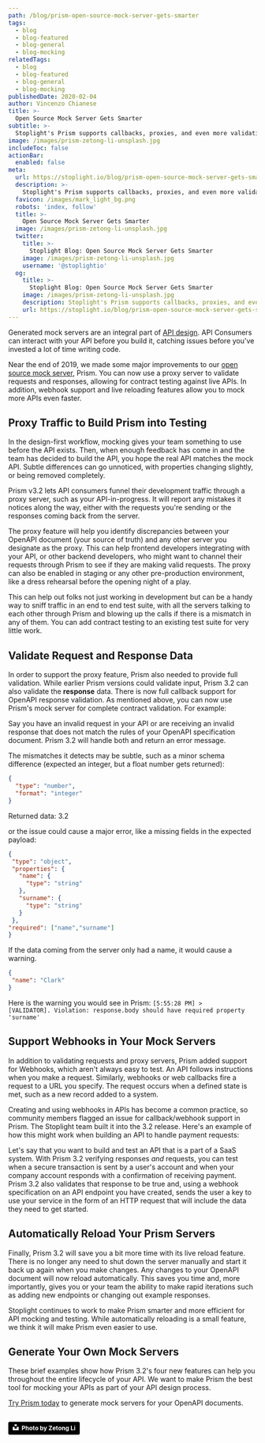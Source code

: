 ```yaml
---
path: /blog/prism-open-source-mock-server-gets-smarter
tags:
  - blog
  - blog-featured
  - blog-general
  - blog-mocking
relatedTags:
  - blog
  - blog-featured
  - blog-general
  - blog-mocking
publishedDate: 2020-02-04
author: Vincenzo Chianese
title: >-
  Open Source Mock Server Gets Smarter
subtitle: >-
  Stoplight's Prism supports callbacks, proxies, and even more validations.
image: /images/prism-zetong-li-unsplash.jpg
includeToc: false
actionBar:
  enabled: false
meta:
  url: https://stoplight.io/blog/prism-open-source-mock-server-gets-smarter
  description: >-
    Stoplight's Prism supports callbacks, proxies, and even more validations.
  favicon: /images/mark_light_bg.png
  robots: 'index, follow'
  title: >-
    Open Source Mock Server Gets Smarter
  image: /images/prism-zetong-li-unsplash.jpg
  twitter:
    title: >-
      Stoplight Blog: Open Source Mock Server Gets Smarter
    image: /images/prism-zetong-li-unsplash.jpg
    username: '@stoplightio'
  og:
    title: >-
      Stoplight Blog: Open Source Mock Server Gets Smarter
    image: /images/prism-zetong-li-unsplash.jpg
    description: Stoplight's Prism supports callbacks, proxies, and even more validations.
    url: https://stoplight.io/blog/prism-open-source-mock-server-gets-smarter
---
```


Generated mock servers are an integral part of [API design](https://stoplight.io/design/). API Consumers can interact with your API before you build it, catching issues before you've invested a lot of time writing code.

Near the end of 2019, we made some major improvements to our [open source mock server](https://stoplight.io/open-source/prism/), Prism. You can now use a proxy server to validate requests and responses, allowing for contract testing against live APIs. In addition, webhook support and live reloading features allow you to mock more APIs even faster.

## Proxy Traffic to Build Prism into Testing

In the design-first workflow, mocking gives your team something to use before the API exists. Then, when enough feedback has come in and the team has decided to build the API, you hope the real API matches the mock API. Subtle differences can go unnoticed, with properties changing slightly, or being removed completely.

Prism v3.2 lets API consumers funnel their development traffic through a proxy server, such as your API-in-progress. It will report any mistakes it notices along the way, either with the requests you're sending or the responses coming back from the server.

The proxy feature will help you identify discrepancies between your OpenAPI document (your source of truth) and any other server you designate as the proxy. This can help frontend developers integrating with your API, or other backend developers, who might want to channel their requests through Prism to see if they are making valid requests. The proxy can also be enabled in staging or any other pre-production environment, like a dress rehearsal before the opening night of a play.

This can help out folks not just working in development but can be a handy way to sniff traffic in an end to end test suite, with all the servers talking to each other through Prism and blowing up the calls if there is a mismatch in any of them. You can add contract testing to an existing test suite for very little work.

## Validate Request and Response Data

In order to support the proxy feature, Prism also needed to provide full validation. While earlier Prism versions could validate input, Prism 3.2 can also validate the **response** data. There is now full callback support for OpenAPI response validation. As mentioned above, you can now use Prism's mock server for complete contract validation. For example:

Say you have an invalid request in your API or are receiving an invalid response that does not match the rules of your OpenAPI specification document. Prism 3.2 will handle both and return an error message.

The mismatches it detects may be subtle, such as a minor schema difference (expected an integer, but a float number gets returned):

```json
{
  "type": "number",
  "format": "integer"
}
```

Returned data: 3.2

or the issue could cause a major error, like a missing fields in the expected payload:

```json
{
 "type": "object",
 "properties": {
   "name": {
     "type": "string"
   },
   "surname": {
     "type": "string"
   }
 },
"required": ["name","surname"]
}
```

If the data coming from the server only had a name, it would cause a warning.

```json
{
 "name": "Clark"
}
```

Here is the warning you would see in Prism:
`[5:55:28 PM] >     [VALIDATOR]. Violation: response.body should have required property 'surname'`

## Support Webhooks in Your Mock Servers

In addition to validating requests and proxy servers, Prism added support for Webhooks, which aren't always easy to test. An API follows instructions when you make a request. Similarly, webhooks or web callbacks fire a request to a URL you specify. The request occurs when a defined state is met, such as a new record added to a system.

Creating and using webhooks in APIs has become a common practice, so community members flagged an issue for callback/webhook support in Prism. The Stoplight team built it into the 3.2 release. Here's an example of how this might work when building an API to handle payment requests:

Let's say that you want to build and test an API that is a part of a SaaS system. With Prism 3.2 verifying responses *and* requests, you can test when a secure transaction is sent by a user's account and when your company account responds with a confirmation of receiving payment. Prism 3.2 also validates that response to be true and, using a webhook specification on an API endpoint you have created, sends the user a key to use your service in the form of an HTTP request that will include the data they need to get started.  

## Automatically Reload Your Prism Servers

Finally, Prism 3.2 will save you a bit more time with its live reload feature. There is no longer any need to shut down the server manually and start it back up again when you make changes. Any changes to your OpenAPI document will now reload automatically. This saves you time and, more importantly, gives you or your team the ability to make rapid iterations such as adding new endpoints or changing out example responses.

Stoplight continues to work to make Prism smarter and more efficient for API mocking and testing. While automatically reloading is a small feature, we think it will make Prism even easier to use.

## Generate Your Own Mock Servers

These brief examples show how Prism 3.2's four new features can help you throughout the entire lifecycle of your API. We want to make Prism the best tool for mocking your APIs as part of your API design process.

[Try Prism today](https://stoplight.io/open-source/prism/) to generate mock servers for your OpenAPI documents.

<a style="background-color:black;color:white;text-decoration:none;padding:4px 6px;font-family:-apple-system, BlinkMacSystemFont, &quot;San Francisco&quot;, &quot;Helvetica Neue&quot;, Helvetica, Ubuntu, Roboto, Noto, &quot;Segoe UI&quot;, Arial, sans-serif;font-size:12px;font-weight:bold;line-height:1.2;display:inline-block;border-radius:3px" href="https://unsplash.com/@zetong?utm_medium=referral&amp;utm_campaign=photographer-credit&amp;utm_content=creditBadge" target="_blank" rel="noopener noreferrer" title="Download free do whatever you want high-resolution photos from Zetong Li"><span style="display:inline-block;padding:2px 3px"><svg xmlns="http://www.w3.org/2000/svg" style="height:12px;width:auto;position:relative;vertical-align:middle;top:-2px;fill:white" viewBox="0 0 32 32"><title>unsplash-logo</title><path d="M10 9V0h12v9H10zm12 5h10v18H0V14h10v9h12v-9z"></path></svg></span><span style="display:inline-block;padding:2px 3px"> Photo by Zetong Li</span></a>
---
